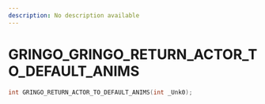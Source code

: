 ```yaml
---
description: No description available 
---
```


# GRINGO\_GRINGO_RETURN_ACTOR_TO_DEFAULT_ANIMS

```cpp
int GRINGO_RETURN_ACTOR_TO_DEFAULT_ANIMS(int _Unk0);
```